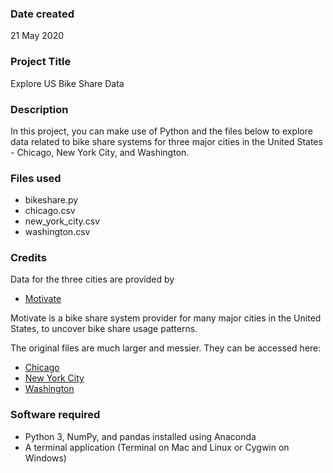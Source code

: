 ### Date created
21 May 2020

### Project Title
Explore US Bike Share Data

### Description
In this project, you can make use of Python and the files below to explore data related to bike share systems for three major cities in the United States - Chicago, New York City, and Washington.

### Files used
* bikeshare.py
* chicago.csv
* new_york_city.csv
* washington.csv


### Credits
Data for the three cities are provided by
* [Motivate](https://www.motivateco.com/)

Motivate is a bike share system provider for many major cities in the United States, to uncover bike share usage patterns.

The original files are much larger and messier. They can be accessed here:
* [Chicago](https://www.divvybikes.com/system-data)
* [New York City](https://www.citibikenyc.com/system-data)
* [Washington](https://www.capitalbikeshare.com/system-data)


### Software required
* Python 3, NumPy, and pandas installed using Anaconda
* A terminal application (Terminal on Mac and Linux or Cygwin on Windows)
